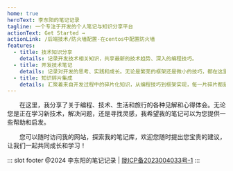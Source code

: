 ```yaml
---
home: true
heroText: 李东阳的笔记记录
tagline: 一个专注于开发的个人笔记与知识分享平台
actionText: Get Started →
actionLink: /后端技术/防火墙配置-在centos中配置防火墙
features:
  - title: 技术知识分享
    details: 记录开发技术相关知识，共享最新的技术趋势、深入的编程技巧。
  - title: 开发技术笔记
    details: 记录对开发的思考、实践和成长。无论是繁芜的框架还是微小的技巧，都在这里被记录下来，成为前行的路标。
  - title: 知识碎片集成
    details: 汇聚着来自开发过程中的碎片化知识，从编程技巧到框架实现，每一片碎片都是宝贵的财富。
---
```


<p style="text-indent: 2em">
在这里，我分享了关于编程、技术、生活和旅行的各种见解和心得体会。无论您是正在学习新技术，解决问题，还是寻找灵感，我希望我的笔记可以为您提供一些帮助和启发。
</p>

<p style="text-indent: 2em">
您可以随时访问我的网站，探索我的笔记库，欢迎您随时提出您宝贵的建议，让我们一起共同成长和学习！
</p>


::: slot footer
@2024 李东阳的笔记记录 | [陇ICP备2023004033号-1](https://beian.miit.gov.cn/)
:::
